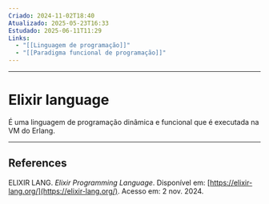 ```yaml
---
Criado: 2024-11-02T18:40
Atualizado: 2025-05-23T16:33
Estudado: 2025-06-11T11:29
Links:
  - "[[Linguagem de programação]]"
  - "[[Paradigma funcional de programação]]"
---
```

---
# Elixir language

É uma linguagem de programação dinâmica e funcional que é executada na VM do Erlang.


---
## References

ELIXIR LANG. _Elixir Programming Language_. Disponível em: [https://elixir-lang.org/](https://elixir-lang.org/). Acesso em: 2 nov. 2024.